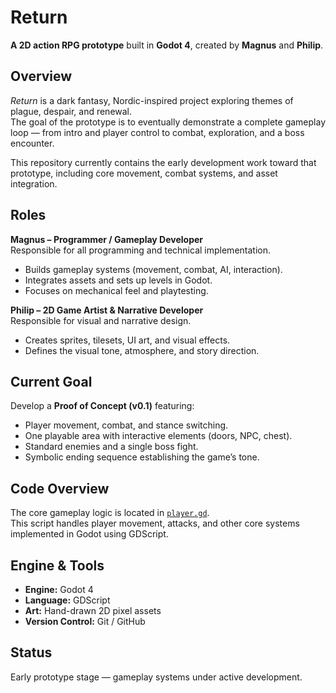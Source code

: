 # Return

**A 2D action RPG prototype** built in **Godot 4**, created by **Magnus** and **Philip**.

## Overview

_Return_ is a dark fantasy, Nordic-inspired project exploring themes of plague, despair, and renewal.  
The goal of the prototype is to eventually demonstrate a complete gameplay loop — from intro and player control to combat, exploration, and a boss encounter.

This repository currently contains the early development work toward that prototype, including core movement, combat systems, and asset integration.

## Roles

**Magnus – Programmer / Gameplay Developer**  
Responsible for all programming and technical implementation.

- Builds gameplay systems (movement, combat, AI, interaction).
- Integrates assets and sets up levels in Godot.
- Focuses on mechanical feel and playtesting.

**Philip – 2D Game Artist & Narrative Developer**  
Responsible for visual and narrative design.

- Creates sprites, tilesets, UI art, and visual effects.
- Defines the visual tone, atmosphere, and story direction.

## Current Goal

Develop a **Proof of Concept (v0.1)** featuring:

- Player movement, combat, and stance switching.
- One playable area with interactive elements (doors, NPC, chest).
- Standard enemies and a single boss fight.
- Symbolic ending sequence establishing the game’s tone.

## Code Overview

The core gameplay logic is located in [`player.gd`](./scripts/player/player.gd).  
This script handles player movement, attacks, and other core systems implemented in Godot using GDScript.

## Engine & Tools

- **Engine:** Godot 4
- **Language:** GDScript
- **Art:** Hand-drawn 2D pixel assets
- **Version Control:** Git / GitHub

## Status

Early prototype stage — gameplay systems under active development.

